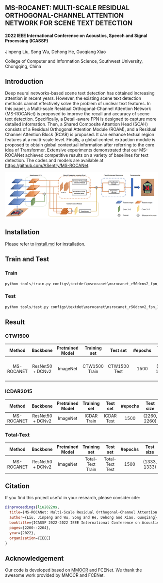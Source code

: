 ## MS-ROCANET: MULTI-SCALE RESIDUAL ORTHOGONAL-CHANNEL ATTENTION NETWORK FOR SCENE TEXT DETECTION

#### 2022 IEEE International Conference on Acoustics, Speech and Signal Processing (ICASSP)

Jinpeng Liu, Song Wu, Dehong He, Guoqiang Xiao

College of Computer and Information Science, Southwest University, Chongqing, China


## Introduction

Deep neural networks-based scene text detection has obtained increasing attention in recent years. However, the existing scene text detection methods cannot effectively solve the problem of unclear text features. In this paper, a Multi-scale Residual Orthogonal-Channel Attention Network (MS-ROCANet) is proposed to improve the recall and accuracy of scene text detection. Specifically, a Detail-aware FPN is designed to capture more detailed information. Then, a Shared Composite Attention Head (SCAH) consists of a Residual Orthogonal Attention Module (ROAM), and a Residual Channel Attention Block (RCAB) is proposed. It can enhance textual region features at a multi-scale level. Finally, a global context extraction module is proposed to obtain global contextual information after referring to the core idea of Transformer. Extensive experiments demonstrated that our MS-ROCANet achieved competitive results on a variety of baselines for text detection. The codes and models are available at https://github.com/ASentry/MS-ROCANet.

<div align="left">
  <img src="resources/flowchart.png"/>
</div>


## Installation

Please refer to [install.md](docs/install.md) for installation.

## Train and Test

### Train

```python
python tools/train.py configs\textdet\msrocanet\msrocanet_r50dcnv2_fpn_1500e_ctw1500.py --work-dir work-dirs/msrocanet/ctw1500 --gpus 1 
```

### Test

```python
python tools/test.py configs\textdet\msrocanet\msrocanet_r50dcnv2_fpn_1500e_ctw1500.py ${CHECKPOINT_FILE} --eval hmean-iou --show-dir result/ctw1500
```

## Result

### CTW1500

|   Method   | Backbone         | Pretrained Model | Training set  |   Test set   | #epochs | Test size   | Recall | Precision | Hmean | model |
| :----:| :----: | :----: | :----:| :----:| :----:| :----:| :----:| :----:| :----:| :----:|
| MS-ROCANET | ResNet50 + DCNv2 | ImageNet | CTW1500 Train | CTW1500 Test | 1500 | (736, 1080) | 0.834 | 0.882 | 0.857 | [model](链接：https://pan.baidu.com/s/1BNeqyHv56ydqmwjboYvq-Q <br/>提取码：t8nb) |

### ICDAR2015

|   Method   | Backbone         | Pretrained Model | Training set  |   Test set   | #epochs | Test size   | Recall | Precision | Hmean |
| :----:| :----: | :----: | :----:| :----:| :----:| :----:| :----:| :----:| :----:|
| MS-ROCANET | ResNet50 + DCNv2 | ImageNet | ICDAR Train | ICDAR Test | 1500 | (2260, 2260) | 0.832 | 0.898 | 0.864 |

### Total-Text

|   Method   | Backbone         | Pretrained Model | Training set  |   Test set   | #epochs | Test size   | Recall | Precision | Hmean |
| :----:| :----: | :----: | :----:| :----:| :----:| :----:| :----:| :----:| :----:|
| MS-ROCANET | ResNet50 + DCNv2 | ImageNet | Total-Text Train | Total-Text Test | 1500 | (1333, 1333) | 0.833 | 0.856 | 0.845 |

## Citation

If you find this project useful in your research, please consider cite:

```bibtex
@inproceedings{liu2022ms,
  title={MS-ROCANet: Multi-Scale Residual Orthogonal-Channel Attention Network for Scene Text Detection},
  author={Liu, Jinpeng and Wu, Song and He, Dehong and Xiao, Guoqiang},
  booktitle={ICASSP 2022-2022 IEEE International Conference on Acoustics, Speech and Signal Processing (ICASSP)},
  pages={2200--2204},
  year={2022},
  organization={IEEE}
}
```

## Acknowledgement

Our code is developed based on [MMOCR](https://github.com/open-mmlab/mmocr) and FCENet. We thank the awesome work provided by MMOCR and FCENet.
